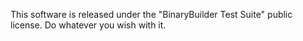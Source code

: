 This software is released under the "BinaryBuilder Test Suite" public license.  Do whatever you wish with it.